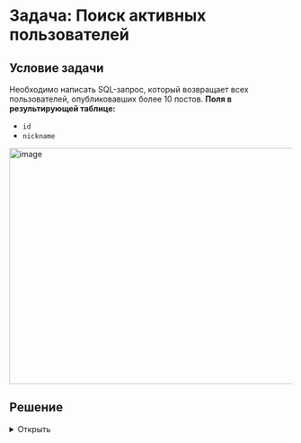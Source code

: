# Задача: Поиск активных пользователей
## Условие задачи
Необходимо написать SQL-запрос, который возвращает всех пользователей, опубликовавших более 10 постов.
**Поля в результирующей таблице:**
- `id`
- `nickname`

  
<img width="924" height="420" alt="image" src="https://github.com/user-attachments/assets/35ad139c-c37c-4246-a9bc-1b03ac577a50" />


## Решение
<details> 
<summary>Открыть</summary>

#### Код

```sql
SELECT id, nickname
FROM profile p
JOIN (
    SELECT 
        owner_id, 
        COUNT(*) as profile_posts_count
    FROM post
    GROUP BY owner_id
) post_count on p.id = post_count.owner_id
WHERE profile_posts_count > 10
```

#### Алгоритм работы:

Сначала подсчитываем количество постов для каждого пользователя в подзапросе

Затем соединяем результат с таблицей профилей по ID владельца

Фильтруем пользователей, оставляя только тех, у кого больше 10 постов

#### Ключевые особенности:

Использует JOIN с агрегирующим подзапросом

GROUP BY для подсчета постов по пользователям

WHERE для фильтрации по количеству постов

Возвращает только требуемые поля: id и nickname

</details>


